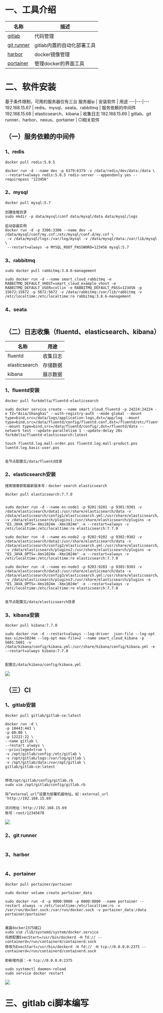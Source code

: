 # 一、工具介绍

名称 | 描述
---|---
[gitlab](https://about.gitlab.com/) | 代码管理
[git runner](https://docs.gitlab.com/runner/) | gitlab内置的自动化部署工具
[harbor](https://github.com/goharbor/harbor) | docker镜像管理
[portainer](https://www.portainer.io/) | 管理docker的界面工具

# 二、软件安装
基于条件限制，可用的服务器仅有三台
服务器ip | 安装软件 | 用途 
---|---|---
192.168.15.67 | redis、mysql、seata、rabbitmq | 服务依赖的中间件
192.168.15.68 | elasticsearch、kibana | 收集日志
192.168.15.69 | gitlab、git runner、harbor、nexus、portainer | CI相关软件
## （一）服务依赖的中间件
### 1、redis
```
docker pull redis:5.0.5

docker run -d --name dev -p 6379:6379 -v /data/redis/dev/data:/data \
--restart=always redis:5.0.5 redis-server --appendonly yes --requirepass "123456"
```
### 2、mysql
```
docker pull mysql:5.7

创建挂载目录
sudo mkdir -p data/mysql/conf data/mysql/data data/mysql/logs

启动容器实例
docker run -d -p 3306:3306 --name dev -v /data/mysql/conf/my.cnf:/etc/mysql/conf.d/my.cnf \
 -v /data/mysql/logs:/var/log/mysql -v /data/mysql/data:/var/lib/mysql \
 --restart=always -e MYSQL_ROOT_PASSWORD=123456 mysql:5.7
```
### 3、rabbitmq
```
sudo docker pull rabbitmq:3.8.6-management

sudo docker run -d --name smart_cloud_rabbitmq -e RABBITMQ_DEFAULT_VHOST=smart_cloud_example_vhost -e RABBITMQ_DEFAULT_USER=collin -e RABBITMQ_DEFAULT_PASS=123456 -p 15672:15672 -p 5672:5672 -v /data/rabbitmq:/var/lib/rabbitmq -v /etc/localtime:/etc/localtime:ro rabbitmq:3.8.6-management
```
### 4、seata
```

```
## （二）日志收集（fluentd、elasticsearch、kibana）

名称 | 用途
---|---
fluentd | 收集日志
elasticsearch | 存储数据
kibana | 展示数据

### 1、fluentd安装
```
docker pull forkdelta/fluentd-elasticsearch

sudo docker service create --name smart_cloud_fluentd -p 24224:24224 -e TZ="Asia/Shanghai" --with-registry-auth --mode global --mount type=bind,src=/data/logs/application-logs,dst=/app/log --mount type=bind,src=/data/fluentd/config/fluentd.conf,dst=/fluentd/etc/fluent.conf --mount type=bind,src=/data/fluentd/config/,dst=/fluentd/data --network test --update-parallelism 1 --update-delay 20s forkdelta/fluentd-elasticsearch:latest

touch fluentd.log.mall-order.pos fluentd.log.mall-product.pos luentd.log.basic-user.pos


各节点配置见/data/fluentd目录
```

### 2、elasticsearch安装
```
搜索镜像获取最新版本号：docker search elasticsearch

docker pull elasticsearch:7.7.0


sudo docker run -d --name es-node1 -p 9201:9201 -p 9301:9301 -v /data/elasticsearch/data1:/usr/share/elasticsearch/data -v /data/elasticsearch/config1/elasticsearch.yml:/usr/share/elasticsearch/config/elasticsearch.yml -v /data/elasticsearch/plugins1:/usr/share/elasticsearch/plugins -e "ES_JAVA_OPTS=-Xms1024m -Xmx1024m" -e --restart=always -v /etc/localtime:/etc/localtime:ro elasticsearch:7.7.0

sudo docker run -d --name es-node2 -p 9202:9202 -p 9302:9302 -v /data/elasticsearch/data2:/usr/share/elasticsearch/data -v /data/elasticsearch/config2/elasticsearch.yml:/usr/share/elasticsearch/config/elasticsearch.yml -v /data/elasticsearch/plugins2:/usr/share/elasticsearch/plugins -e "ES_JAVA_OPTS=-Xms1024m -Xmx1024m" -e --restart=always -v /etc/localtime:/etc/localtime:ro elasticsearch:7.7.0

sudo docker run -d --name es-node3 -p 9203:9203 -p 9303:9303 -v /data/elasticsearch/data3:/usr/share/elasticsearch/data -v /data/elasticsearch/config3/elasticsearch.yml:/usr/share/elasticsearch/config/elasticsearch.yml -v /data/elasticsearch/plugins3:/usr/share/elasticsearch/plugins -e "ES_JAVA_OPTS=-Xms1024m -Xmx1024m" -e --restart=always -v /etc/localtime:/etc/localtime:ro elasticsearch:7.7.0


各节点配置见/data/elasticsearch目录
```

### 3、kibana安装
```
docker pull kibana:7.7.0

sudo docker run -d --restart=always --log-driver  json-file --log-opt max-size=1024m --log-opt max-file=2 --name smart_cloud_kibana -p 5601:5601 -v /data/kibana/config/kibana.yml:/usr/share/kibana/config/kibana.yml -e --restart=always kibana:7.7.0 


配置见/data/kibana/config/kibana.yml
```
![](images/efk.png)

## （三）CI
### 1、gitlab安装
```
docker pull gitlab/gitlab-ce:latest

docker run -d \
-p 18443:443 \
-p 80:80 \
-p 12222:22 \
--name gitlab \
--restart always \
--privileged=true \
-v /opt/gitlab/config:/etc/gitlab \
-v /opt/gitlab/logs:/var/log/gitlab \
-v /opt/gitlab/data:/var/opt/gitlab \
gitlab/gitlab-ce:latest


修改/opt/gitlab/config/gitlab.rb
sudo vim /opt/gitlab/config/gitlab.rb

将“external_url”设置为部署机器地址。如：external_url 'http://192.168.15.69'

访问地址：http://192.168.15.69
账号：root/12345678
```
![](images/gitlab.png)

### 2、git runner
```

```

### 3、harbor
```

```

###  4、portainer
```
docker pull portainer/portainer

sudo docker volume create portainer_data

sudo docker run -d -p 9000:9000 -p 8000:8000 --name portainer --restart always -v /etc/localtime:/etc/localtime:ro -v /var/run/docker.sock:/var/run/docker.sock -v portainer_data:/data portainer/portainer


暴露docker2375端口
sudo vim /lib/systemd/system/docker.service
将原配置ExecStart=/usr/bin/dockerd -H fd:// --containerd=/run/containerd/containerd.sock
修改为ExecStart=/usr/bin/dockerd -H fd:// -H tcp://0.0.0.0:2375 --containerd=/run/containerd/containerd.sock

即新增内容：-H tcp://0.0.0.0:2375

sudo systemctl daemon-reload
sudo service docker restart
```
![](images/portainer.png)

# 三、gitlab ci脚本编写

